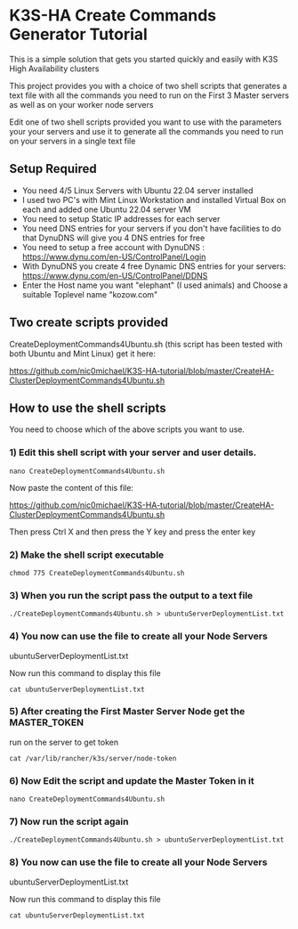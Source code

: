# K3S-HA Create Commands Generator Tutorial
This is a simple solution that gets you started quickly and easily with K3S High Availability clusters

This project provides you with a choice of two shell scripts that generates a text file with all the commands you need to run on the First 3 Master servers as well as on your worker node servers

Edit one of two shell scripts provided you want to use with the parameters your your servers and use it to generate all the commands you need to run on your servers in a single text file

## Setup Required
* You need 4/5 Linux Servers with Ubuntu 22.04 server installed
* I used two PC's with Mint Linux Workstation and installed Virtual Box on each and added one Ubuntu 22.04 server VM
* You need to setup Static IP addresses for each server
* You need DNS entries for your servers if you don't have facilities to do that DynuDNS will give you 4 DNS entries for free
* You need to setup a free account with DynuDNS  :  https://www.dynu.com/en-US/ControlPanel/Login
* With DynuDNS you create 4 free Dynamic DNS entries for your servers:  https://www.dynu.com/en-US/ControlPanel/DDNS
* Enter the Host name you want "elephant" (I used animals) and Choose a suitable Toplevel name "kozow.com"

## Two create scripts provided

CreateDeploymentCommands4Ubuntu.sh (this script has been tested with both Ubuntu and Mint Linux) get it here:

https://github.com/nic0michael/K3S-HA-tutorial/blob/master/CreateHA-ClusterDeploymentCommands4Ubuntu.sh

## How to use the shell scripts
You need to choose which of the above scripts you want to use.

### 1) Edit this shell script with your server and user details.
```
nano CreateDeploymentCommands4Ubuntu.sh
```
Now paste the content of this file:

https://github.com/nic0michael/K3S-HA-tutorial/blob/master/CreateHA-ClusterDeploymentCommands4Ubuntu.sh

Then press Ctrl X  and then press the Y key and press the enter key

### 2) Make the shell script executable
```
chmod 775 CreateDeploymentCommands4Ubuntu.sh
```

### 3) When you run the script pass the output to a text file
```
./CreateDeploymentCommands4Ubuntu.sh > ubuntuServerDeploymentList.txt
```

### 4) You now can use the file to create all your Node Servers
ubuntuServerDeploymentList.txt

Now run this command to display this file
```
cat ubuntuServerDeploymentList.txt
```

### 5) After creating the First Master Server Node get the MASTER_TOKEN  
run on the server to get token
```
cat /var/lib/rancher/k3s/server/node-token
```
### 6) Now Edit the script and update the Master Token in it
```
nano CreateDeploymentCommands4Ubuntu.sh
```
### 7) Now run the script again
```
./CreateDeploymentCommands4Ubuntu.sh > ubuntuServerDeploymentList.txt
```
### 8) You now can use the file to create all your Node Servers
ubuntuServerDeploymentList.txt


Now run this command to display this file
```
cat ubuntuServerDeploymentList.txt
```
